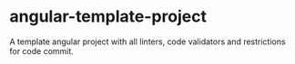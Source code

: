 # angular-template-project
A template angular project with all linters, code validators and restrictions for code commit.
